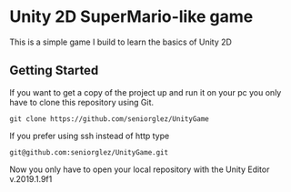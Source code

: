 # Unity 2D SuperMario-like game

This is a simple game I build to learn the basics of Unity 2D

## Getting Started

If you want to get a copy of the project up and run it on your pc you only have to clone this repository using Git.

```
git clone https://github.com/seniorglez/UnityGame
```

If you prefer using ssh instead of http type

```
git@github.com:seniorglez/UnityGame.git
```

Now you only have to open your local repository with the Unity Editor v.2019.1.9f1
